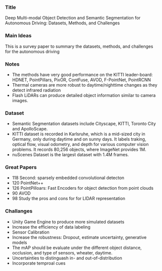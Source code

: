 
### Title
Deep Multi-modal Object Detection and Semantic Segmentation for Autonomous Driving: Datasets, Methods, and Challenges

### Main Ideas
This is a survey paper to summary the datasets, methods, and challenges for the autonomous driving

### Notes

* The methods have very good performance on the KITTI leader-board: HDNET, PointPillars, PixOR, ContFuse, AVOD, F-PointNet, PointRCNN
* Thermal cameras are more robust to daytime/nighttime changes as they detect infrared radiation
* Flash LiDARs can produce detailed object information similar to camera images. 

### Dataset

* Semantic Segmentation datasets include Cityscape, KITTI, Toronto City and ApolloScape. 
* KITTI dataset is recorded in Karlsruhe, which is a mid-sized city in Germany, only during daytime and on sunny days. It labels traking, optical flow, visual odometry, and depth for various computer vision problems. It records 80,256 objects, where ImageNet provides 1M. 
* nuScenes Dataset is the largest dataset with 1.4M frames.

### Great Papers
* 118 Second: sparsely embedded convolutional detecton
* 120 PointNet++
* 126 PointPilloars: Fast Encoders for object detection from point clouds
* 90 AVOD
* 98 Study the pros and cons for for LIDAR representation

### Challanges
* Unity Game Engine to produce more simulated datasets
* Increase the efficiency of data labeling
* Sensor Calibration
* Increase the robustness: Dropout, estimate uncertainty, generative models
* The mAP should be evaluate under the different object distance, occlusion, and type of sensors, wheater, daytime.
* Uncertainties to distinguash in- and out-of-distribution
* Incorporate temproal cues

